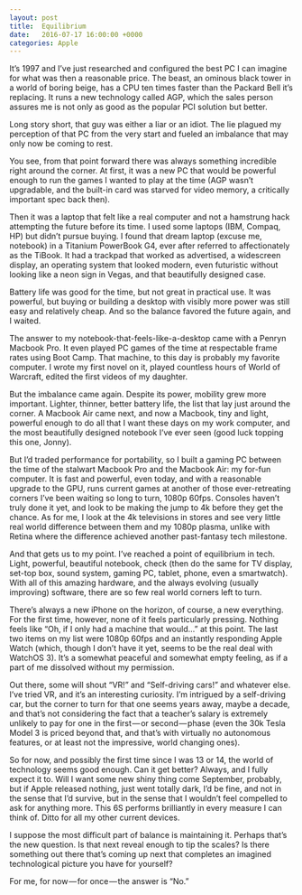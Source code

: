 ```yaml
---
layout: post
title:  Equilibrium
date:   2016-07-17 16:00:00 +0000
categories: Apple
---
```


It’s 1997 and I’ve just researched and configured the best PC I can imagine for what was then a reasonable price. The beast, an ominous black tower in a world of boring beige, has a CPU ten times faster than the Packard Bell it’s replacing. It runs a new technology called AGP, which the sales person assures me is not only as good as the popular PCI solution but better.

Long story short, that guy was either a liar or an idiot. The lie plagued my perception of that PC from the very start and fueled an imbalance that may only now be coming to rest.

You see, from that point forward there was always something incredible right around the corner. At first, it was a new PC that would be powerful enough to run the games I wanted to play at the time (AGP wasn’t upgradable, and the built-in card was starved for video memory, a critically important spec back then).

Then it was a laptop that felt like a real computer and not a hamstrung hack attempting the future before its time. I used some laptops (IBM, Compaq, HP) but didn’t pursue buying. I found that dream laptop (excuse me, notebook) in a Titanium PowerBook G4, ever after referred to affectionately as the TiBook. It had a trackpad that worked as advertised, a widescreen display, an operating system that looked modern, even futuristic without looking like a neon sign in Vegas, and that beautifully designed case.

Battery life was good for the time, but not great in practical use. It was powerful, but buying or building a desktop with visibly more power was still easy and relatively cheap. And so the balance favored the future again, and I waited.

The answer to my notebook-that-feels-like-a-desktop came with a Penryn Macbook Pro. It even played PC games of the time at respectable frame rates using Boot Camp. That machine, to this day is probably my favorite computer. I wrote my first novel on it, played countless hours of World of Warcraft, edited the first videos of my daughter.

But the imbalance came again. Despite its power, mobility grew more important. Lighter, thinner, better battery life, the list that lay just around the corner. A Macbook Air came next, and now a Macbook, tiny and light, powerful enough to do all that I want these days on my work computer, and the most beautifully designed notebook I’ve ever seen (good luck topping this one, Jonny).

But I’d traded performance for portability, so I built a gaming PC between the time of the stalwart Macbook Pro and the Macbook Air: my for-fun computer. It is fast and powerful, even today, and with a reasonable upgrade to the GPU, runs current games at another of those ever-retreating corners I’ve been waiting so long to turn, 1080p 60fps. Consoles haven’t truly done it yet, and look to be making the jump to 4k before they get the chance. As for me, I look at the 4k televisions in stores and see very little real world difference between them and my 1080p plasma, unlike with Retina where the difference achieved another past-fantasy tech milestone.

And that gets us to my point. I’ve reached a point of equilibrium in tech. Light, powerful, beautiful notebook, check (then do the same for TV display, set-top box, sound system, gaming PC, tablet, phone, even a smartwatch). With all of this amazing hardware, and the always evolving (usually improving) software, there are so few real world corners left to turn.

There’s always a new iPhone on the horizon, of course, a new everything. For the first time, however, none of it feels particularly pressing. Nothing feels like “Oh, if I only had a machine that would…” at this point. The last two items on my list were 1080p 60fps and an instantly responding Apple Watch (which, though I don’t have it yet, seems to be the real deal with WatchOS 3). It’s a somewhat peaceful and somewhat empty feeling, as if a part of me dissolved without my permission.

Out there, some will shout “VR!” and “Self-driving cars!” and whatever else. I’ve tried VR, and it’s an interesting curiosity. I’m intrigued by a self-driving car, but the corner to turn for that one seems years away, maybe a decade, and that’s not considering the fact that a teacher’s salary is extremely unlikely to pay for one in the first — or second — phase (even the 30k Tesla Model 3 is priced beyond that, and that’s with virtually no autonomous features, or at least not the impressive, world changing ones).

So for now, and possibly the first time since I was 13 or 14, the world of technology seems good enough. Can it get better? Always, and I fully expect it to. Will I want some new shiny thing come September, probably, but if Apple released nothing, just went totally dark, I’d be fine, and not in the sense that I’d survive, but in the sense that I wouldn’t feel compelled to ask for anything more. This 6S performs brilliantly in every measure I can think of. Ditto for all my other current devices.

I suppose the most difficult part of balance is maintaining it. Perhaps that’s the new question. Is that next reveal enough to tip the scales? Is there something out there that’s coming up next that completes an imagined technological picture you have for yourself?

For me, for now — for once — the answer is “No.”